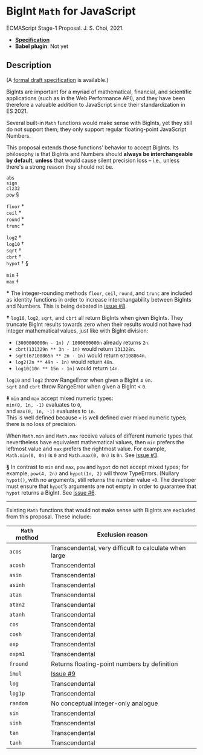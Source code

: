 # BigInt `Math` for JavaScript
ECMAScript Stage-1 Proposal. J. S. Choi, 2021.

* **[Specification][]**
* **Babel plugin**: Not yet

[specification]: http://jschoi.org/21/es-bigint-math/

## Description
(A [formal draft specification][specification] is available.)

BigInts are important for a myriad of
mathematical, financial, and scientific applications
(such as in the Web Performance API),
and they have been therefore a valuable addition to JavaScript
since their standardization in ES 2021.

Several built-in `Math` functions
would make sense with BigInts,
yet they still do not support them;
they only support regular floating-point JavaScript Numbers.

This proposal extends those functions’ behavior to accept BigInts.
Its philosophy is that BigInts and Numbers
should **always be interchangeable by default**,
**unless** that would cause silent precision loss –
i.e., unless there's a strong reason they should not be.

`abs`\
`sign`\
`clz32`\
`pow` §

`floor` \*\
`ceil` \*\
`round` \*\
`trunc` \*

`log2` †\
`log10` †\
`sqrt` †\
`cbrt` †\
`hypot` † §

`min` ‡\
`max` ‡

**\*** The integer-rounding methods `floor`, `ceil`, `round`, and `trunc`
are included as identity functions
in order to increase interchangability between BigInts and Numbers.
This is being debated in [issue #8][].

**†** `log10`, `log2`, `sqrt`, and `cbrt` all return BigInts when given BigInts.
They truncate BigInt results towards zero
when their results would not have had integer mathematical values,
just like with BigInt division:

* `(3000000000n - 1n) / 1000000000n` already returns `2n`.
* `cbrt(131329n ** 3n - 1n)` would return `131328n`.
* `sqrt(67108865n ** 2n - 1n)` would return `67108864n`.
* `log2(2n ** 49n - 1n)` would return `48n`.
* `log10(10n ** 15n - 1n)` would return `14n`.

`log10` and `log2` throw RangeError when given a BigInt ≤ `0n`.\
`sqrt` and `cbrt` throw RangeError when given a BigInt < `0`.

**‡** `min` and `max` accept mixed numeric types:\
`min(0, 1n, -1)` evaluates to `0`,\
and `max(0, 1n, -1)` evaluates to `1n`.\
This is well defined because `<` is well defined over mixed numeric types;
there is no loss of precision.

When `Math.min` and `Math.max` receive values of different numeric types
that nevertheless have equivalent mathematical values,
then `min` prefers the leftmost value and `max` prefers the rightmost value.
For example, `Math.min(0, 0n)` is `0` and `Math.max(0, 0n)` is `0n`.
See [issue #3][].

**§** In contrast to `min` and `max`, `pow` and `hypot` do not accept mixed types;
for example, `pow(4, 2n)` and `hypot(1n, 2)` will throw TypeErrors.
(Nullary `hypot()`, with no arguments, still returns the number value `+0`.
The developer must ensure that `hypot`’s arguments are not empty
in order to guarantee that `hypot` returns a BigInt.
See [issue #6][].

***

Existing `Math` functions that would not make sense with BigInts
are excluded from this proposal. These include:

|`Math` method  | Exclusion reason
| ------------- | ----------------
|`acos`         | Transcendental, very difficult to calculate when large
|`acosh`        | Transcendental
|`asin`         | Transcendental
|`asinh`        | Transcendental
|`atan`         | Transcendental
|`atan2`        | Transcendental
|`atanh`        | Transcendental
|`cos`          | Transcendental
|`cosh`         | Transcendental
|`exp`          | Transcendental
|`expm1`        | Transcendental
|`fround`       | Returns floating-point numbers by definition
|`imul`         | [Issue #9][]
|`log`          | Transcendental
|`log1p`        | Transcendental
|`random`       | No conceptual integer-only analogue
|`sin`          | Transcendental
|`sinh`         | Transcendental
|`tan`          | Transcendental
|`tanh`         | Transcendental

[issue #3]: https://github.com/js-choi/proposal-bigint-math/issues/3#issuecomment-912133467
[issue #6]: https://github.com/js-choi/proposal-bigint-math/issues/6
[issue #8]: https://github.com/js-choi/proposal-bigint-math/issues/8
[issue #9]: https://github.com/js-choi/proposal-bigint-math/issues/9
